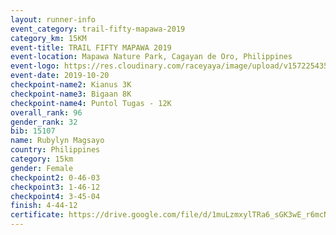 ```yaml
---
layout: runner-info 
event_category: trail-fifty-mapawa-2019 
category_km: 15KM 
event-title: TRAIL FIFTY MAPAWA 2019  
event-location: Mapawa Nature Park, Cagayan de Oro, Philippines 
event-logo: https://res.cloudinary.com/raceyaya/image/upload/v1572254355/logo/trail-fifty-mapawa_fizjmb.jpg 
event-date: 2019-10-20 
checkpoint-name2: Kianus 3K 
checkpoint-name3: Bigaan 8K 
checkpoint-name4: Puntol Tugas - 12K 
overall_rank: 96
gender_rank: 32
bib: 15107
name: Rubylyn Magsayo
country: Philippines
category: 15km
gender: Female
checkpoint2: 0-46-03
checkpoint3: 1-46-12
checkpoint4: 3-45-04
finish: 4-44-12
certificate: https://drive.google.com/file/d/1muLzmxylTRa6_sGK3wE_r6mcNX31dy6R/view?usp=sharing
---
```

